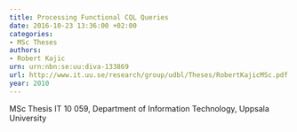 ```yaml
---
title: Processing Functional CQL Queries
date: 2016-10-23 13:36:00 +02:00
categories:
- MSc Theses
authors:
- Robert Kajic
urn: urn:nbn:se:uu:diva-133869
url: http://www.it.uu.se/research/group/udbl/Theses/RobertKajicMSc.pdf
year: 2010
---
```


MSc Thesis IT 10 059, Department of Information Technology, Uppsala University

